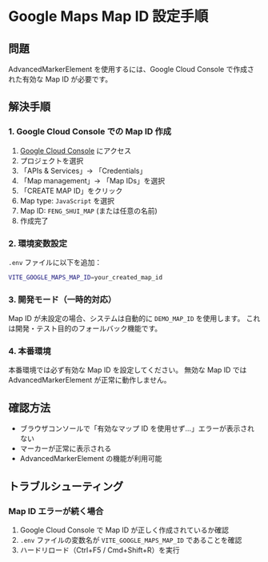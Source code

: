 # Google Maps Map ID 設定手順

## 問題
AdvancedMarkerElement を使用するには、Google Cloud Console で作成された有効な Map ID が必要です。

## 解決手順

### 1. Google Cloud Console での Map ID 作成

1. [Google Cloud Console](https://console.cloud.google.com/) にアクセス
2. プロジェクトを選択
3. 「APIs & Services」→ 「Credentials」
4. 「Map management」→ 「Map IDs」を選択
5. 「CREATE MAP ID」をクリック
6. Map type: `JavaScript` を選択
7. Map ID: `FENG_SHUI_MAP` (または任意の名前)
8. 作成完了

### 2. 環境変数設定

`.env` ファイルに以下を追加：
```bash
VITE_GOOGLE_MAPS_MAP_ID=your_created_map_id
```

### 3. 開発モード（一時的対応）

Map ID が未設定の場合、システムは自動的に `DEMO_MAP_ID` を使用します。
これは開発・テスト目的のフォールバック機能です。

### 4. 本番環境

本番環境では必ず有効な Map ID を設定してください。
無効な Map ID では AdvancedMarkerElement が正常に動作しません。

## 確認方法

- ブラウザコンソールで「有効なマップ ID を使用せず...」エラーが表示されない
- マーカーが正常に表示される
- AdvancedMarkerElement の機能が利用可能

## トラブルシューティング

### Map ID エラーが続く場合
1. Google Cloud Console で Map ID が正しく作成されているか確認
2. `.env` ファイルの変数名が `VITE_GOOGLE_MAPS_MAP_ID` であることを確認
3. ハードリロード（Ctrl+F5 / Cmd+Shift+R）を実行
